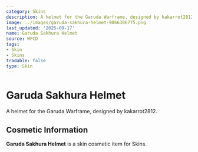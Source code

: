 ```yaml
---
category: Skins
description: A helmet for the Garuda Warframe, designed by kakarrot2812.
image: ../images/garuda-sakhura-helmet-9066306775.png
last_updated: '2025-09-17'
name: Garuda Sakhura Helmet
source: WFCD
tags:
- Skin
- Skins
tradable: false
type: Skin
---
```


# Garuda Sakhura Helmet

A helmet for the Garuda Warframe, designed by kakarrot2812.

## Cosmetic Information

**Garuda Sakhura Helmet** is a skin cosmetic item for Skins.

